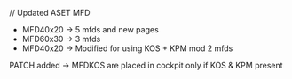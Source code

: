 // Updated ASET MFD
- MFD40x20 -> 5 mfds and new pages
- MFD60x30 -> 3 mfds 
- MFD40x20 -> Modified for using KOS + KPM mod 2 mfds

PATCH added ->  MFDKOS are placed in cockpit only if KOS & KPM present
